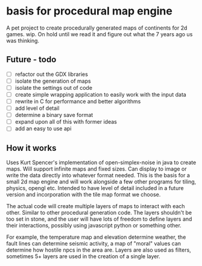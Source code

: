# basis for procedural map engine

A pet project to create procedurally generated maps of continents for 2d games. wip. On hold until we read it and figure out what the 7 years ago us was thinking.

## Future - todo

- [ ] refactor out the GDX libraries
- [ ] isolate the generation of maps
- [ ] isolate the settings out of code
- [ ] create simple wrapping application to easily work with the input data
- [ ] rewrite in C for performance and better algorithms
- [ ] add level of detail
- [ ] determine a binary save format
- [ ] expand upon all of this with former ideas
- [ ] add an easy to use api

## How it works

Uses Kurt Spencer's implementation of open-simplex-noise in java to create maps. Will support infinite maps and fixed sizes. Can display to image or write the data directly into whatever format needed. This is the basis for a small 2d map engine and will work alongside a few other programs for tiling, physics, opengl etc. Intended to have level of detail included in a future version and incorporation with the tile map format we choose.

The actual code will create multiple layers of maps to interact with each other. Similar to other procedural generation code. The layers shouldn't be too set in stone, and the user will have lots of freedom to define layers and their interactions, possibly using javascript python or something other. 

For example, the temperature map and elevation determine weather, the fault lines can determine seismic activity, a map of "moral" values can determine how hostile npcs in the area are.  Layers are also used as filters, sometimes 5+ layers are used in the creation of a single layer.
